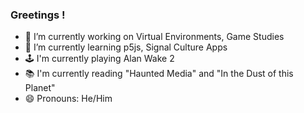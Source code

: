 ### Greetings !

- 🔭 I’m currently working on Virtual Environments, Game Studies
- 🌱 I’m currently learning p5js, Signal Culture Apps
- 🕹 I'm currently playing Alan Wake 2
- 📚 I'm currently reading "Haunted Media" and "In the Dust of this Planet"
- 😄 Pronouns: He/Him

